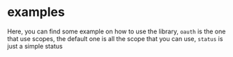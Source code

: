 # examples

Here, you can find some example on how to use the library, `oauth` is the one
that use scopes, the default one is all the scope that you can use, `status` is
just a simple status
